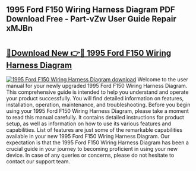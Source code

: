 ## 1995 Ford F150 Wiring Harness Diagram PDF Download Free - Part-vZw User Guide Repair xMJBn

# <h2><a href="http://dfmsv88.blite.top/?on=1995+Ford+F150+Wiring+Harness+Diagram">🔗Download New 👉🔴 1995 Ford F150 Wiring Harness Diagram</a></h2>

[![1995 Ford F150 Wiring Harness Diagram download](https://i.imgur.com/lujVjoI.png)](http://dfmsv88.blite.top/?on=1995+Ford+F150+Wiring+Harness+Diagram)
Welcome to the user manual for your newly upgraded 1995 Ford F150 Wiring Harness Diagram. This comprehensive guide is intended to help you understand and operate your product successfully. You will find detailed information on features, installation, operation, maintenance, and troubleshooting. Before you begin using your 1995 Ford F150 Wiring Harness Diagram, please take a moment to read this manual carefully. It contains detailed instructions for product setup, as well as information on how to use its various features and capabilities. List of features are just some of the remarkable capabilities available in your new 1995 Ford F150 Wiring Harness Diagram. Our expectation is that the 1995 Ford F150 Wiring Harness Diagram has been a crucial guide in your journey to becoming proficient in using your new device. In case of any queries or concerns, please do not hesitate to contact our support team.
